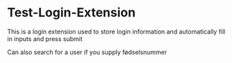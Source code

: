# Test-Login-Extension
This is a login extension used to store login information and automatically fill in inputs and press submit

Can also search for a user if you supply fødselsnummer
